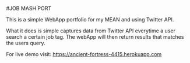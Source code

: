 #JOB MASH PORT

This is a simple WebApp portfolio for my MEAN and using Twitter API.

What it does is simple captures data from Twitter API everytime a user search a certain job tag.
The webApp will then return results that matches the users query.

For live demo visit: https://ancient-fortress-4415.herokuapp.com
